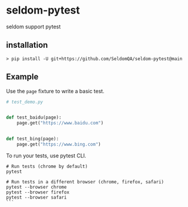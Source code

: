 # seldom-pytest

seldom support pytest


## installation

```shell
> pip install -U git+https://github.com/SeldomQA/seldom-pytest@main
```


## Example

Use the `page` fixture to write a basic test.

```python
# test_demo.py


def test_baidu(page):
    page.get("https://www.baidu.com")


def test_bing(page):
    page.get("https://www.bing.com")

```

To run your tests, use pytest CLI.

````
# Run tests (chrome by default)
pytest

# Run tests in a different browser (chrome, firefox, safari)
pytest --browser chrome
pytest --browser firefox
pytest --browser safari
```
